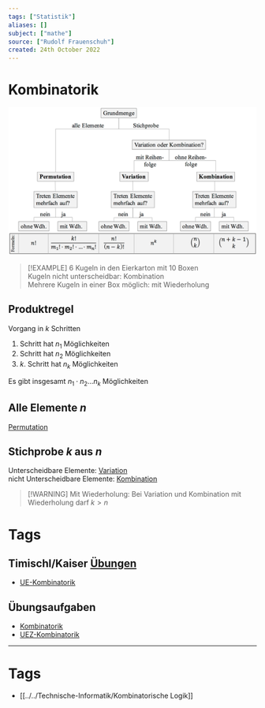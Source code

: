 ```yaml
---
tags: ["Statistik"]
aliases: []
subject: ["mathe"]
source: ["Rudolf Frauenschuh"]
created: 24th October 2022
---
```


# Kombinatorik

![700](../assets/Kombinatorik-formeln.PNG)

>[!EXAMPLE] 6 Kugeln in den Eierkarton mit 10 Boxen  
> Kugeln nicht unterscheidbar: Kombination  
> Mehrere Kugeln in einer Box möglich: mit Wiederholung

## Produktregel

Vorgang in $k$ Schritten
1. Schritt hat $n_{1}$ Möglichkeiten
2. Schritt hat $n_{2}$ Möglichkeiten
3. $k$. Schritt hat $n_{k}$ Möglichkeiten

Es gibt insgesamt $n_{1}\cdot n_{2}\dots n_{k}$ Möglichkeiten

## Alle Elemente $n$

[Permutation](Permutation.md)

## Stichprobe $k$ aus $n$

Unterscheidbare Elemente: [Variation](Variation.md)  
nicht Unterscheidbare Elemente: [Kombination](Kombination.md)

> [!WARNING] Mit Wiederholung: Bei Variation und Kombination mit Wiederholung darf $k>n$ 

# Tags

## Timischl/Kaiser [Übungen](https://a.digi4school.at/ebook/5011/?page=164)

- [UE-Kombinatorik](../assets/pdf/UE-Kombinatorik.pdf)

## Übungsaufgaben

- [Kombinatorik](../assets/pdf/Kombinatorik.pdf)
- [UEZ-Kombinatorik](../assets/pdf/UEZ-Kombinatorik.pdf) 


---

# Tags

- [[../../Technische-Informatik/Kombinatorische Logik]]